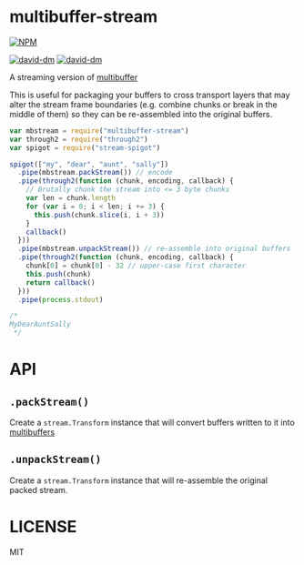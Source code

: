 multibuffer-stream
=====

[![NPM](https://nodei.co/npm/multibuffer-stream.png)](https://nodei.co/npm/multibuffer-stream/)

[![david-dm](https://david-dm.org/brycebaril/multibuffer-stream.png)](https://david-dm.org/brycebaril/multibuffer-stream/)
[![david-dm](https://david-dm.org/brycebaril/multibuffer-stream/dev-status.png)](https://david-dm.org/brycebaril/multibuffer-stream#info=devDependencies/)

A streaming version of [multibuffer](http://npm.im/multibuffer)

This is useful for packaging your buffers to cross transport layers that may alter the stream frame boundaries (e.g. combine chunks or break in the middle of them) so they can be re-assembled into the original buffers.

```javascript
var mbstream = require("multibuffer-stream")
var through2 = require("through2")
var spigot = require("stream-spigot")

spigot(["my", "dear", "aunt", "sally"])
  .pipe(mbstream.packStream()) // encode
  .pipe(through2(function (chunk, encoding, callback) {
    // Brutally chunk the stream into <= 3 byte chunks
    var len = chunk.length
    for (var i = 0; i < len; i += 3) {
      this.push(chunk.slice(i, i + 3))
    }
    callback()
  }))
  .pipe(mbstream.unpackStream()) // re-assemble into original buffers
  .pipe(through2(function (chunk, encoding, callback) {
    chunk[0] = chunk[0] - 32 // upper-case first character
    this.push(chunk)
    return callback()
  }))
  .pipe(process.stdout)

/*
MyDearAuntSally
 */
```

API
===

`.packStream()`
---

Create a `stream.Transform` instance that will convert buffers written to it into [multibuffers](http://npm.im/multibuffer)

`.unpackStream()`
---

Create a `stream.Transform` instance that will re-assemble the original packed stream.

LICENSE
=======

MIT
